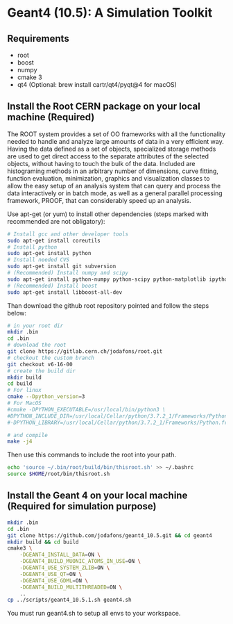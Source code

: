 # Geant4 (10.5): A Simulation Toolkit


## Requirements

- root
- boost
- numpy
- cmake 3
- qt4 (Optional: brew install cartr/qt4/pyqt@4 for macOS)


## Install the Root CERN package on your local machine (Required)

The ROOT system provides a set of OO frameworks with all the functionality
needed to handle and analyze large amounts of data in a very efficient way.
Having the data defined as a set of objects, specialized storage methods are
used to get direct access to the separate attributes of the selected objects,
without having to touch the bulk of the data. Included are histograming
methods in an arbitrary number of dimensions, curve fitting, function
evaluation, minimization, graphics and visualization classes to allow
the easy setup of an analysis system that can query and process the data
interactively or in batch mode, as well as a general parallel processing
framework, PROOF, that can considerably speed up an analysis.

Use apt-get (or yum) to install other dependencies (steps marked with recommended are not obligatory):

```bash
# Install gcc and other developer tools
sudo apt-get install coreutils
# Install python
sudo apt-get install python
# Install needed CVS
sudo apt-get install git subversion
# (Recommended) Install numpy and scipy
sudo apt-get install python-numpy python-scipy python-matplotlib ipython ipython-notebook python-pandas python-sympy python-nose
# (Recommended) Install boost
sudo apt-get install libboost-all-dev
```

Than download the github root repository pointed and follow the steps below:

```bash
# in your root dir
mkdir .bin
cd .bin
# download the root
git clone https://gitlab.cern.ch/jodafons/root.git
# checkout the custom branch
git checkout v6-16-00
# create the build dir
mkdir build
cd build
# For linux
cmake --Dpython_version=3   
# For MacOS
#cmake -DPYTHON_EXECUTABLE=/usr/local/bin/python3 \
#DPYTHON_INCLUDE_DIR=/usr/local/Cellar/python/3.7.2_1/Frameworks/Python.framework/Versions/3.7/Headers \
#-DPYTHON_LIBRARY=/usr/local/Cellar/python/3.7.2_1/Frameworks/Python.framework/Versions/3.7/lib/libpython3.7.dylib ..

# and compile
make -j4
```

Then use this commands to include the root into your path.

```bash
echo 'source ~/.bin/root/build/bin/thisroot.sh' >> ~/.bashrc
source $HOME/root/bin/thisroot.sh
```


## Install the Geant 4 on your local machine (Required for simulation purpose)

```bash
mkdir .bin
cd .bin
git clone https://github.com/jodafons/geant4_10.5.git && cd geant4
mkdir build && cd build
cmake3 \
    -DGEANT4_INSTALL_DATA=ON \
    -DGEANT4_BUILD_MUONIC_ATOMS_IN_USE=ON \
    -DGEANT4_USE_SYSTEM_ZLIB=ON \
    -DGEANT4_USE_QT=ON \
    -DGEANT4_USE_GDML=ON \
    -DGEANT4_BUILD_MULTITHREADED=ON \
    ..
cp ../scripts/geant4_10.5.1.sh geant4.sh
```
You must run geant4.sh to setup all envs to your workspace.



